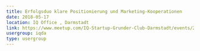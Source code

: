 ```yaml
---
title: Erfolgsduo klare Positionierung und Marketing-Kooperationen
date: 2018-05-17
location: IQ Office , Darmstadt
link: https://www.meetup.com/IQ-Startup-Grunder-Club-Darmstadt/events/250589278/
usergroup: iqda
type: usergroup
---
```

